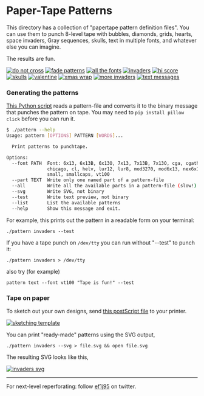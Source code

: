 # Paper-Tape Patterns

This directory has a collection of "papertape pattern definition files".  You can use them to punch 8-level tape with bubbles, diamonds, grids, hearts, space invaders, Gray sequences, skulls, text in multiple fonts, and whatever else you can imagine.

The results are fun.

[![do not cross](../../pix/tape_donotcross_x300.jpg)](../../pix/tape_donotcross.jpg)
[![fade patterns](../../pix/tape_fade_x300.jpg)](../../pix/tape_fade.jpg)
[![all the fonts](../../pix/tape_fonts_x300.jpg)](../../pix/tape_fonts.jpg)
[![invaders](../../pix/tape_invaders_x300.jpg)](../../pix/tape_invaders.jpg)
[![hi score](../../pix/tape_invaders2_x300.jpg)](../../pix/tape_invaders2.jpg)
[![skulls](../../pix/tape_skulls_x300.jpg)](../../pix/tape_skulls.jpg)
[![valentine](../../pix/tape_valentine_x300.jpg)](../../pix/tape_valentine.jpg)
[![xmas wrap](../../pix/tape_xmas_x300.jpg)](../../pix/tape_xmas.jpg)
[![more invaders](../../pix/tape_book1_x300.jpg)](../../pix/tape_book1.jpg)
[![text messages](../../pix/tape_book2_x300.jpg)](../../pix/tape_book2.jpg)

### Generating the patterns

[This Python script](https://github.com/hughpyle/ASR33/blob/master/bin/pattern) reads a pattern-file and converts it to the binary message that punches the pattern on tape.
You may need to `pip install pillow click` before you can run it.

```bash
$ ./pattern --help
Usage: pattern [OPTIONS] PATTERN [WORDS]...

  Print patterns to punchtape.

Options:
  --font PATH  Font: 6x13, 6x13B, 6x13O, 7x13, 7x13B, 7x13O, cga, cgathin,
               chicago, cl, helv, lur12, lur8, mod3270, mod6x13, nex6x10,
               small, smallcaps, vt100
  --part TEXT  Write only one named part of a pattern-file
  --all        Write all the available parts in a pattern-file (slow!)
  --svg        Write SVG, not binary
  --test       Write text preview, not binary
  --list       List the available patterns
  --help       Show this message and exit.
```

For example, this prints out the pattern in a readable form on your terminal:
```
./pattern invaders --test
```

If you have a tape punch on `/dev/tty` you can run without "--test" to punch it:
```
./pattern invaders > /dev/tty
```

also try (for example)
```
pattern text --font vt100 "Tape is fun!" --test
```

### Tape on paper 

To sketch out your own designs, send [this postScript file](template.ps) to your printer.

[![sketching template](../../pix/tape_template_x300.jpg)](../../pix/tape_template.jpg)

You can print "ready-made" patterns using the SVG output,
``` 
./pattern invaders --svg > file.svg && open file.svg
```
The resulting SVG looks like this,

[![invaders svg](../../pix/invaders.svg)](../../pix/invaders.svg)

---

For next-level reperforating: follow [ef1j95](https://twitter.com/ef1j95) on twitter.